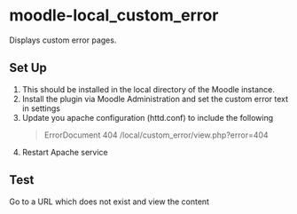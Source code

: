 moodle-local_custom_error
=========================

Displays custom error pages.

Set Up
------
1. This should be installed in the local directory of the Moodle instance.
2. Install the plugin via Moodle Administration and set the custom error text in settings
3. Update you apache configuration (httd.conf) to include the following
   > ErrorDocument 404 /local/custom_error/view.php?error=404
4. Restart Apache service

Test
----
Go to a URL which does not exist and view the content